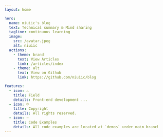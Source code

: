 ```yaml
---
layout: home

hero:
  name: niuiic's blog
  text: Technical summary & Mind sharing
  tagline: continuous learning
  image:
    src: /avatar.jpeg
    alt: niuiic
  actions:
    - theme: brand
      text: View Articles
      link: /articles/index
    - theme: alt
      text: View on Github
      link: https://github.com/niuiic/blog

features:
  - icon: ♨
    title: Field
    details: Front-end development ...
  - icon: ©
    title: Copyright
    details: All rights reserved.
  - icon: ➵
    title: Code Examples
    details: All code examples are located at `demos` under main branch of this repo.
---
```

